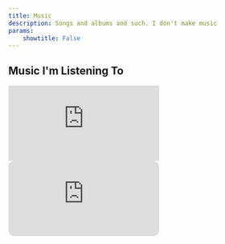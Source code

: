 ```yaml
---
title: Music
description: Songs and albums and such. I don't make music
params:
    showtitle: False
---
```

## Music I'm Listening To

<div
    class="playlist"
>
    <iframe title="Spotify Embed: My Path to Spotify: Women in Engineering" frameborder="0" allow="clipboard-write; encrypted-media" src="https://open.spotify.com/embed/episode/7makk4oTQel546B0PZlDM5?utm_source=oembed" loading="lazy">
    </iframe>
    <iframe title="Spotify Embed: My Path to Spotify: Women in Engineering" style="border-radius: 12px" frameborder="0" allow="clipboard-write; encrypted-media" src="https://open.spotify.com/embed/episode/7makk4oTQel546B0PZlDM5?utm_source=oembed" loading="lazy">
    </iframe>    
</div>
<!-- style="border-radius:12px" 
width="75%" 
height="352"  -->